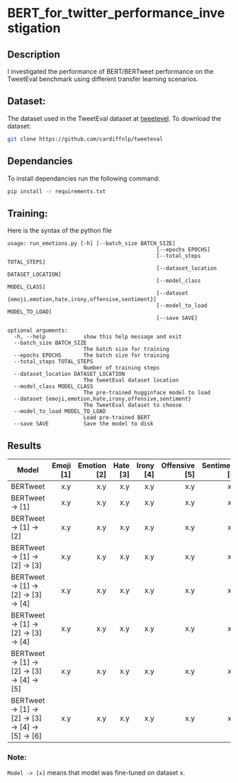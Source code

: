 # BERT_for_twitter_performance_investigation
## Description
I investigated the performance of BERT/BERTweet performance on the TweetEval benchmark using different transfer learning scenarios. 

## Dataset:  
The dataset used in the TweetEval dataset at [tweetevel](https://github.com/cardiffnlp/tweeteval). To download the dataset: 
```bash
git clone https://github.com/cardiffnlp/tweeteval
```

## Dependancies
To install dependancies run the following command:
```bash
pip install -r requirements.txt
```

## Training:
Here is the syntax of the python file
```
usage: run_emotions.py [-h] [--batch_size BATCH_SIZE]
                                               [--epochs EPOCHS]
                                               [--total_steps TOTAL_STEPS]
                                               [--dataset_location DATASET_LOCATION]
                                               [--model_class MODEL_CLASS]
                                               [--dataset {emoji,emotion,hate,irony,offensive,sentiment}]
                                               [--model_to_load MODEL_TO_LOAD]
                                               [--save SAVE]

optional arguments:
  -h, --help            show this help message and exit
  --batch_size BATCH_SIZE
                        The batch size for training
  --epochs EPOCHS       The batch size for training
  --total_steps TOTAL_STEPS
                        Number of training steps
  --dataset_location DATASET_LOCATION
                        The tweetEval dataset location
  --model_class MODEL_CLASS
                        The pre-trained hugginface model to load
  --dataset {emoji,emotion,hate,irony,offensive,sentiment}
                        The TweetEval dataset to choose
  --model_to_load MODEL_TO_LOAD
                        Load pre-trained BERT
  --save SAVE           Save the model to disk
```


## Results


| Model | Emoji [1] | Emotion [2] | Hate [3] | Irony [4] | Offensive [5] | Sentiment [6] | Total |
|----------|------:|--------:|-----:|------:|----------:|----------:|---------|
| BERTweet   | x.y     | x.y       | x.y    | x.y     | x.y         | x.y         | x.y     |
| BERTweet -> [1]  | x.y     | x.y       | x.y    | x.y     | x.y         | x.y         | x.y     |
| BERTweet -> [1] -> [2] | x.y     | x.y       | x.y    | x.y     | x.y         | x.y         | x.y     |
| BERTweet -> [1] -> [2] -> [3] | x.y     | x.y       | x.y    | x.y     | x.y         | x.y         | x.y     |
| BERTweet -> [1] -> [2] -> [3] -> [4] | x.y     | x.y       | x.y    | x.y     | x.y         | x.y         | x.y     |
| BERTweet -> [1] -> [2] -> [3] -> [4] | x.y     | x.y       | x.y    | x.y     | x.y         | x.y         | x.y     |
| BERTweet -> [1] -> [2] -> [3] -> [4] -> [5] | x.y     | x.y       | x.y    | x.y     | x.y         | x.y         | x.y     |
| BERTweet -> [1] -> [2] -> [3] -> [4] -> [5] -> [6] | x.y     | x.y       | x.y    | x.y     | x.y         | x.y         | x.y     |

### Note:
`Model -> [x]` means that model  was fine-tuned on dataset x.